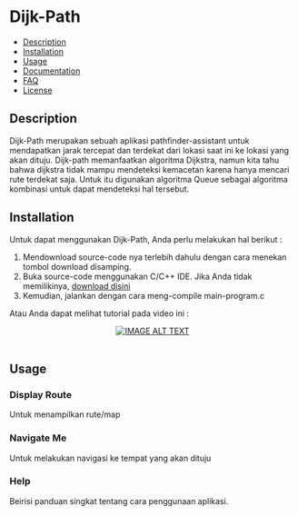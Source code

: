 # Dijk-Path

* [Description](#description)
* [Installation](#installation)
* [Usage](#usage)
* [Documentation](#documentation)
* [FAQ](#faq)
* [License](#license)

## Description

Dijk-Path merupakan sebuah aplikasi pathfinder-assistant untuk mendapatkan jarak tercepat dan terdekat dari lokasi saat ini ke lokasi yang akan dituju. Dijk-path memanfaatkan algoritma Dijkstra, namun kita tahu bahwa dijkstra tidak mampu mendeteksi kemacetan karena hanya mencari rute terdekat saja. Untuk itu digunakan algoritma Queue sebagai algoritma kombinasi untuk dapat mendeteksi hal tersebut.


## Installation

Untuk dapat menggunakan Dijk-Path, Anda perlu melakukan hal berikut :
1. Mendownload source-code nya terlebih dahulu dengan cara menekan tombol download disamping.
2. Buka source-code menggunakan C/C++ IDE. Jika Anda tidak memilikinya, [download disini](https://sourceforge.net/projects/orwelldevcpp/files/latest/download)
3. Kemudian, jalankan dengan cara meng-compile main-program.c

Atau Anda dapat melihat tutorial pada video ini : 

<div align="center">
  <a href="https://www.youtube.com/watch?v=_oUoNSitC9w"><img src="https://img.youtube.com/vi/_oUoNSitC9w/0.jpg" alt="IMAGE ALT TEXT">
  </a>
</div>
<br>

## Usage
### Display Route 
Untuk menampilkan rute/map
### Navigate Me
Untuk melakukan navigasi ke tempat yang akan dituju
### Help
Beirisi panduan singkat tentang cara penggunaan aplikasi.

